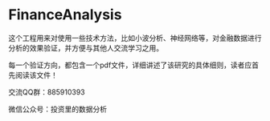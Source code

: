 # FinanceAnalysis
这个工程用来对使用一些技术方法，比如小波分析、神经网络等，对金融数据进行分析的效果验证，并方便与其他人交流学习之用。

每一个验证方向，都包含一个pdf文件，详细讲述了该研究的具体细则，读者应首先阅读该文件！

交流QQ群：885910393

微信公众号：投资里的数据分析
